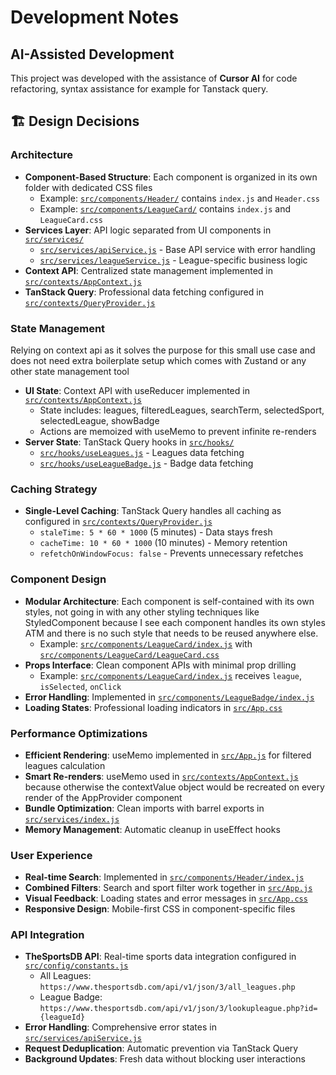 # Development Notes

## AI-Assisted Development

This project was developed with the assistance of **Cursor AI** for code refactoring, syntax assistance for example for Tanstack query.

## 🏗️ Design Decisions

### Architecture
- **Component-Based Structure**: Each component is organized in its own folder with dedicated CSS files
  - Example: [`src/components/Header/`](src/components/Header/) contains `index.js` and `Header.css`
  - Example: [`src/components/LeagueCard/`](src/components/LeagueCard/) contains `index.js` and `LeagueCard.css`
- **Services Layer**: API logic separated from UI components in [`src/services/`](src/services/)
  - [`src/services/apiService.js`](src/services/apiService.js) - Base API service with error handling
  - [`src/services/leagueService.js`](src/services/leagueService.js) - League-specific business logic
- **Context API**: Centralized state management implemented in [`src/contexts/AppContext.js`](src/contexts/AppContext.js)
- **TanStack Query**: Professional data fetching configured in [`src/contexts/QueryProvider.js`](src/contexts/QueryProvider.js)

### State Management
Relying on context api as it solves the purpose for this small use case and does not need extra boilerplate setup which comes with Zustand or any other state management tool

- **UI State**: Context API with useReducer implemented in [`src/contexts/AppContext.js`](src/contexts/AppContext.js)
  - State includes: leagues, filteredLeagues, searchTerm, selectedSport, selectedLeague, showBadge
  - Actions are memoized with useMemo to prevent infinite re-renders
- **Server State**: TanStack Query hooks in [`src/hooks/`](src/hooks/)
  - [`src/hooks/useLeagues.js`](src/hooks/useLeagues.js) - Leagues data fetching
  - [`src/hooks/useLeagueBadge.js`](src/hooks/useLeagueBadge.js) - Badge data fetching

### Caching Strategy
- **Single-Level Caching**: TanStack Query handles all caching as configured in [`src/contexts/QueryProvider.js`](src/contexts/QueryProvider.js)
  - `staleTime: 5 * 60 * 1000` (5 minutes) - Data stays fresh
  - `cacheTime: 10 * 60 * 1000` (10 minutes) - Memory retention
  - `refetchOnWindowFocus: false` - Prevents unnecessary refetches

### Component Design
- **Modular Architecture**: Each component is self-contained with its own styles, not going in with any other styling techniques like StyledComponent because I see each component handles its own styles ATM and there is no such style that needs to be reused anywhere else.
  - Example: [`src/components/LeagueCard/index.js`](src/components/LeagueCard/index.js) with [`src/components/LeagueCard/LeagueCard.css`](src/components/LeagueCard/LeagueCard.css)
- **Props Interface**: Clean component APIs with minimal prop drilling
  - Example: [`src/components/LeagueCard/index.js`](src/components/LeagueCard/index.js) receives `league`, `isSelected`, `onClick`
- **Error Handling**: Implemented in [`src/components/LeagueBadge/index.js`](src/components/LeagueBadge/index.js)
- **Loading States**: Professional loading indicators in [`src/App.css`](src/App.css)

### Performance Optimizations
- **Efficient Rendering**: useMemo implemented in [`src/App.js`](src/App.js) for filtered leagues calculation
- **Smart Re-renders**: useMemo used in [`src/contexts/AppContext.js`](src/contexts/AppContext.js) because otherwise the contextValue object would be recreated on every render of the AppProvider component
- **Bundle Optimization**: Clean imports with barrel exports in [`src/services/index.js`](src/services/index.js)
- **Memory Management**: Automatic cleanup in useEffect hooks

### User Experience
- **Real-time Search**: Implemented in [`src/components/Header/index.js`](src/components/Header/index.js)
- **Combined Filters**: Search and sport filter work together in [`src/App.js`](src/App.js)
- **Visual Feedback**: Loading states and error messages in [`src/App.css`](src/App.css)
- **Responsive Design**: Mobile-first CSS in component-specific files

### API Integration
- **TheSportsDB API**: Real-time sports data integration configured in [`src/config/constants.js`](src/config/constants.js)
  - All Leagues: `https://www.thesportsdb.com/api/v1/json/3/all_leagues.php`
  - League Badge: `https://www.thesportsdb.com/api/v1/json/3/lookupleague.php?id={leagueId}`
- **Error Handling**: Comprehensive error states in [`src/services/apiService.js`](src/services/apiService.js)
- **Request Deduplication**: Automatic prevention via TanStack Query
- **Background Updates**: Fresh data without blocking user interactions